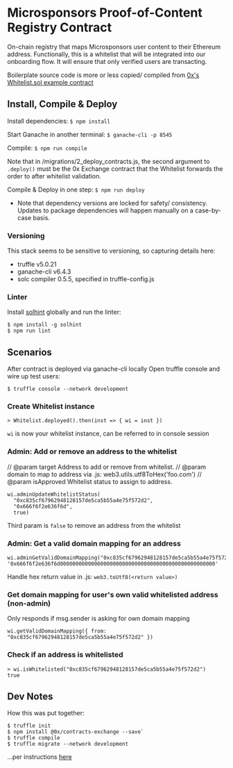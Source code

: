 # Microsponsors Proof-of-Content Registry Contract

On-chain registry that maps Microsponsors user content to their Ethereum address. Functionally, this is a whitelist that will be integrated into our onboarding flow. It will ensure that only verified users are transacting.

Boilerplate source code is more or less copied/ compiled from [0x's Whitelist.sol example contract](https://github.com/0xProject/0x-monorepo/blob/development/contracts/exchange/contracts/examples/Whitelist.sol)


## Install, Compile & Deploy

Install dependencies: `$ npm install`

Start Ganache in another terminal: `$ ganache-cli -p 8545`

Compile: `$ npm run compile`

Note that in /migrations/2_deploy_contracts.js, the second argument to `.deploy()` must be the 0x Exchange contract that the Whitelist forwards the order to after whitelist validation.

Compile & Deploy in one step: `$ npm run deploy`

* Note that dependency versions are locked for safety/ consistency. Updates to package dependencies will happen manually on a case-by-case basis.

### Versioning
This stack seems to be sensitive to versioning, so capturing details here:

* truffle v5.0.21
* ganache-cli v6.4.3
* solc compiler 0.5.5, specified in truffle-config.js

### Linter
Install [solhint](https://www.npmjs.com/package/solhint) globally and run the linter:
```
$ npm install -g solhint
$ npm run lint
```


## Scenarios
After contract is deployed via ganache-cli locally
Open truffle console and wire up test users:
```
$ truffle console --network development
```

### Create Whitelist instance
```
> Whitelist.deployed().then(inst => { wi = inst })
```
`wi` is now your whitelist instance, can be referred to in console session

### Admin: Add or remove an address to the whitelist
// @param target Address to add or remove from whitelist.
// @param domain to map to address via .js: web3.utils.utf8ToHex('foo.com')
// @param isApproved Whitelist status to assign to address.
```
wi.adminUpdateWhitelistStatus(
  "0xc835cf67962948128157de5ca5b55a4e75f572d2",
  "0x666f6f2e636f6d",
  true)
```
Third param is `false` to remove an address from the whitelist

### Admin: Get a valid domain mapping for an address
```
wi.adminGetValidDomainMapping("0xc835cf67962948128157de5ca5b55a4e75f572d2");
'0x666f6f2e636f6d00000000000000000000000000000000000000000000000000'
```
Handle hex return value in .js: `web3.toUtf8(<return value>)`

### Get domain mapping for user's own valid whitelisted address (non-admin)
Only responds if msg.sender is asking for own domain mapping
```
wi.getValidDomainMapping({ from: "0xc835cf67962948128157de5ca5b55a4e75f572d2" })
```

### Check if an address is whitelisted
```
> wi.isWhitelisted("0xc835cf67962948128157de5ca5b55a4e75f572d2")
true
```


## Dev Notes
How this was put together:
```
$ truffle init
$ npm install @0x/contracts-exchange --save`
$ truffle compile
$ truffle migrate --network development
```
...per instructions [here](https://github.com/0xProject/0x-monorepo/tree/development/contracts/exchange)
